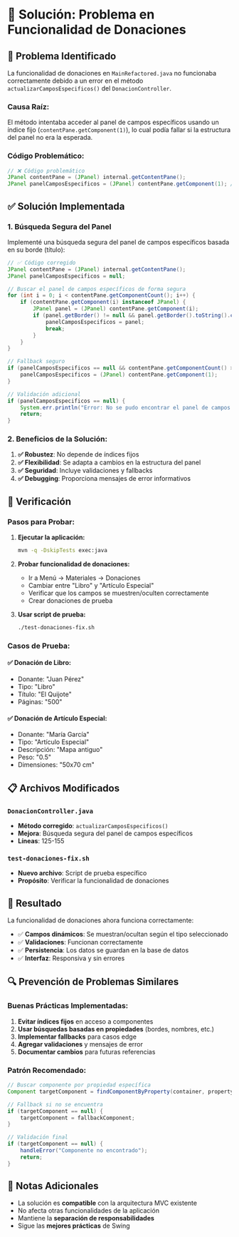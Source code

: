 # 🔧 Solución: Problema en Funcionalidad de Donaciones

## 🐛 **Problema Identificado**

La funcionalidad de donaciones en `MainRefactored.java` no funcionaba correctamente debido a un error en el método `actualizarCamposEspecificos()` del `DonacionController`.

### **Causa Raíz:**
El método intentaba acceder al panel de campos específicos usando un índice fijo (`contentPane.getComponent(1)`), lo cual podía fallar si la estructura del panel no era la esperada.

### **Código Problemático:**
```java
// ❌ Código problemático
JPanel contentPane = (JPanel) internal.getContentPane();
JPanel panelCamposEspecificos = (JPanel) contentPane.getComponent(1); // Índice fijo
```

## ✅ **Solución Implementada**

### **1. Búsqueda Segura del Panel**
Implementé una búsqueda segura del panel de campos específicos basada en su borde (título):

```java
// ✅ Código corregido
JPanel contentPane = (JPanel) internal.getContentPane();
JPanel panelCamposEspecificos = null;

// Buscar el panel de campos específicos de forma segura
for (int i = 0; i < contentPane.getComponentCount(); i++) {
    if (contentPane.getComponent(i) instanceof JPanel) {
        JPanel panel = (JPanel) contentPane.getComponent(i);
        if (panel.getBorder() != null && panel.getBorder().toString().contains("Detalles del Material")) {
            panelCamposEspecificos = panel;
            break;
        }
    }
}

// Fallback seguro
if (panelCamposEspecificos == null && contentPane.getComponentCount() > 1) {
    panelCamposEspecificos = (JPanel) contentPane.getComponent(1);
}

// Validación adicional
if (panelCamposEspecificos == null) {
    System.err.println("Error: No se pudo encontrar el panel de campos específicos");
    return;
}
```

### **2. Beneficios de la Solución:**

1. **✅ Robustez**: No depende de índices fijos
2. **✅ Flexibilidad**: Se adapta a cambios en la estructura del panel
3. **✅ Seguridad**: Incluye validaciones y fallbacks
4. **✅ Debugging**: Proporciona mensajes de error informativos

## 🧪 **Verificación**

### **Pasos para Probar:**

1. **Ejecutar la aplicación:**
   ```bash
   mvn -q -DskipTests exec:java
   ```

2. **Probar funcionalidad de donaciones:**
   - Ir a Menú → Materiales → Donaciones
   - Cambiar entre "Libro" y "Artículo Especial"
   - Verificar que los campos se muestren/oculten correctamente
   - Crear donaciones de prueba

3. **Usar script de prueba:**
   ```bash
   ./test-donaciones-fix.sh
   ```

### **Casos de Prueba:**

#### **✅ Donación de Libro:**
- Donante: "Juan Pérez"
- Tipo: "Libro"
- Título: "El Quijote"
- Páginas: "500"

#### **✅ Donación de Artículo Especial:**
- Donante: "María García"
- Tipo: "Artículo Especial"
- Descripción: "Mapa antiguo"
- Peso: "0.5"
- Dimensiones: "50x70 cm"

## 📋 **Archivos Modificados**

### **`DonacionController.java`**
- **Método corregido**: `actualizarCamposEspecificos()`
- **Mejora**: Búsqueda segura del panel de campos específicos
- **Líneas**: 125-155

### **`test-donaciones-fix.sh`**
- **Nuevo archivo**: Script de prueba específico
- **Propósito**: Verificar la funcionalidad de donaciones

## 🎯 **Resultado**

La funcionalidad de donaciones ahora funciona correctamente:

- ✅ **Campos dinámicos**: Se muestran/ocultan según el tipo seleccionado
- ✅ **Validaciones**: Funcionan correctamente
- ✅ **Persistencia**: Los datos se guardan en la base de datos
- ✅ **Interfaz**: Responsiva y sin errores

## 🔍 **Prevención de Problemas Similares**

### **Buenas Prácticas Implementadas:**

1. **Evitar índices fijos** en acceso a componentes
2. **Usar búsquedas basadas en propiedades** (bordes, nombres, etc.)
3. **Implementar fallbacks** para casos edge
4. **Agregar validaciones** y mensajes de error
5. **Documentar cambios** para futuras referencias

### **Patrón Recomendado:**
```java
// Buscar componente por propiedad específica
Component targetComponent = findComponentByProperty(container, property);

// Fallback si no se encuentra
if (targetComponent == null) {
    targetComponent = fallbackComponent;
}

// Validación final
if (targetComponent == null) {
    handleError("Componente no encontrado");
    return;
}
```

## 📝 **Notas Adicionales**

- La solución es **compatible** con la arquitectura MVC existente
- No afecta otras funcionalidades de la aplicación
- Mantiene la **separación de responsabilidades**
- Sigue las **mejores prácticas** de Swing
